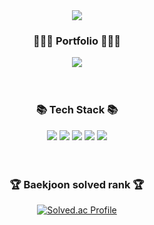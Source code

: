 <div align=center>
	<img src="https://capsule-render.vercel.app/api?type=waving&color=auto&height=200&section=header&text=Hi!✋%20I'm%20Yujin%20&fontSize=60" />	
</div>

<div align=center>
	<h3>👩🏻‍💻 Portfolio 👩🏻‍💻</h3>
</div>
<div align=center>
	<a href="https://github.com/iQuQi/iQuQi/files/12596961/default.pdf">
		<img src="https://img.shields.io/badge/Portfolio-pink?style=flat-square&logo=Micro.blog&logoColor=white" />
	</a>
	<br/>
</div>
<br/><br/>

<div align=center>
	<h3>📚 Tech Stack 📚</h3>
</div>
<div align="center">
	<img src="https://img.shields.io/badge/HTML-E34F26?style=flat-square&logo=HTML5&logoColor=white" />
	<img src="https://img.shields.io/badge/CSS-1572B6?style=flat-square&logo=CSS3&logoColor=white" />
	<img src="https://img.shields.io/badge/JavaScript-F7DF1E?style=flat-square&logo=JavaScript&logoColor=white" />
	<img src="https://img.shields.io/badge/React-61DAFB?style=flat-square&logo=React&logoColor=white" />
  <img src="https://img.shields.io/badge/TypeScript-007396?style=flat-square&logo=Typescript&logoColor=white" />
	<br>
</div>
<br>


<br/>

<div align=center>
	<h3>🏆 Baekjoon solved rank 🏆</h3>
	
[![Solved.ac Profile](http://mazassumnida.wtf/api/v2/generate_badge?boj=kidscop99)](https://solved.ac/kidscop99)
</div>
</div>

